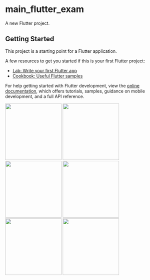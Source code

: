 # main_flutter_exam

A new Flutter project.

## Getting Started

This project is a starting point for a Flutter application.

A few resources to get you started if this is your first Flutter project:

- [Lab: Write your first Flutter app](https://docs.flutter.dev/get-started/codelab)
- [Cookbook: Useful Flutter samples](https://docs.flutter.dev/cookbook)

For help getting started with Flutter development, view the
[online documentation](https://docs.flutter.dev/), which offers tutorials,
samples, guidance on mobile development, and a full API reference.
<p>
  <img src="https://github.com/kansarakeval/main_flutter_exam/assets/119046853/a4bf5808-1276-414b-a42f-9d521b48fcc3" hight="450" width="180">
  <img src="https://github.com/kansarakeval/main_flutter_exam/assets/119046853/ca01a6e4-4bef-4ca3-a588-2897ea42426d" hight="450" width="180">
  <img src="https://github.com/kansarakeval/main_flutter_exam/assets/119046853/2452f05e-acc5-458b-a5b5-1112cecba4d2" hight="450" width="180">
  <img src="https://github.com/kansarakeval/main_flutter_exam/assets/119046853/55478507-2383-41fe-974c-2d4953d4ee8f" hight="450" width="180">
  <img src="https://github.com/kansarakeval/main_flutter_exam/assets/119046853/c859ee16-cced-44f4-b97b-544c0068fe4e" hight="450" width="180">
  <img src="https://github.com/kansarakeval/main_flutter_exam/assets/119046853/6a8a5359-7525-41ae-bf6c-1f854be37b35" hight="450" width="180">
  
</p>

